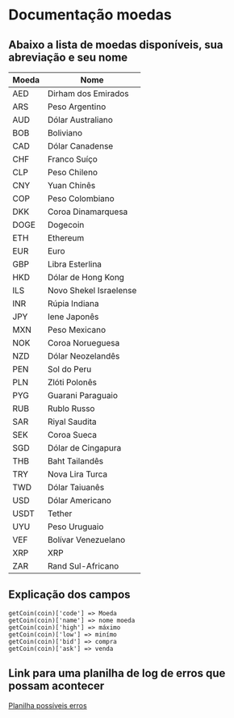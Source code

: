 # Documentação moedas

## Abaixo a lista de moedas disponíveis, sua abreviação e seu nome

| Moeda | Nome                                   |
|-------|----------------------------------------|
| AED   | Dirham dos Emirados                    |
| ARS   | Peso Argentino                         |
| AUD   | Dólar Australiano                      |
| BOB   | Boliviano                              |
| CAD   | Dólar Canadense                        |
| CHF   | Franco Suíço                           |
| CLP   | Peso Chileno                           |
| CNY   | Yuan Chinês                            |
| COP   | Peso Colombiano                        |
| DKK   | Coroa Dinamarquesa                     |
| DOGE  | Dogecoin                               |
| ETH   | Ethereum                               |
| EUR   | Euro                                   |
| GBP   | Libra Esterlina                        |
| HKD   | Dólar de Hong Kong                     |
| ILS   | Novo Shekel Israelense                 |
| INR   | Rúpia Indiana                          |
| JPY   | Iene Japonês                           |
| MXN   | Peso Mexicano                          |
| NOK   | Coroa Norueguesa                       |
| NZD   | Dólar Neozelandês                      |
| PEN   | Sol do Peru                            |
| PLN   | Zlóti Polonês                          |
| PYG   | Guarani Paraguaio                      |
| RUB   | Rublo Russo                            |
| SAR   | Riyal Saudita                          |
| SEK   | Coroa Sueca                            |
| SGD   | Dólar de Cingapura                     |
| THB   | Baht Tailandês                         |
| TRY   | Nova Lira Turca                        |
| TWD   | Dólar Taiuanês                         |
| USD   | Dólar Americano                        |
| USDT  | Tether                                 |
| UYU   | Peso Uruguaio                          |
| VEF   | Bolívar Venezuelano                    |
| XRP   | XRP                                    |
| ZAR   | Rand Sul-Africano                      |

## Explicação dos campos
`getCoin(coin)['code'] => Moeda`<br>
`getCoin(coin)['name'] => nome moeda` <br>
`getCoin(coin)['high'] => máximo`<br>
`getCoin(coin)['low'] => minímo` <br>
`getCoin(coin)['bid'] => compra`<br>
`getCoin(coin)['ask'] => venda` <br>

## Link para uma planilha de log de erros que possam acontecer

[Planilha possíveis erros](https://docs.google.com/spreadsheets/d/1M9elUTiwC6xOfnSNlEyGnaBltqkPwl0m2HZtOwOiBwY/edit?usp=sharing)


